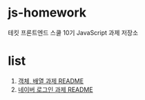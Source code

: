 # js-homework
테킷 프론트엔드 스쿨 10기 JavaScript 과제 저장소

# list
1. [객체, 배열 과제 README](https://github.com/happyhye/js-homework/blob/main/mission00/README.md)
2. [네이버 로그인 과제 README](https://github.com/happyhye/js-homework/blob/main/mission01/naver_login/README.md)